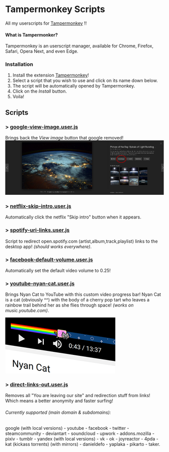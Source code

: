 # Tampermonkey Scripts
All my userscripts for [Tampermonkey](https://tampermonkey.net/) !!

#### What is Tampermonker?
Tampermonkey is an userscript manager, available for Chrome, Firefox, Safari, Opera Next, and even Edge.

### Installation

1. Install the extension [Tampermonkey](https://tampermonkey.net/)!
1. Select a script that you wish to use and click on its name down below.
1. The script will be automatically opened by Tampermonkey.
1. Click on the _Install_ button.
1. Voila!

## Scripts

### > [google-view-image.user.js](https://raw.githubusercontent.com/StellarisStudio/Tampermonkey-Scripts/master/google-view-image.user.js)
Brings back the _View image_ button that google removed!
![Demo Google Screenshot](img/google-view-image.jpg)

### > [netflix-skip-intro.user.js](https://raw.githubusercontent.com/StellarisStudio/Tampermonkey-Scripts/master/netflix-skip-intro.user.js)
Automatically click the netflix "Skip intro" button when it appears.

### > [spotify-uri-links.user.js](https://raw.githubusercontent.com/StellarisStudio/Tampermonkey-Scripts/master/spotify-uri-links.user.js)
Script to redirect open.spotify.com (artist,album,track,playlist) links to the desktop app!
_(should works everywhere)_.

### > [facebook-default-volume.user.js](https://raw.githubusercontent.com/StellarisStudio/Tampermonkey-Scripts/master/facebook-default-volume.user.js)
Automatically set the default video volume to 0.25!

### > [youtube-nyan-cat.user.js](https://raw.githubusercontent.com/StellarisStudio/Tampermonkey-Scripts/master/youtube-nyan-cat.user.js)
Brings Nyan Cat to YouTube with this custom video progress bar!
Nyan Cat is a cat (obviously ^^) with the body of a cherry pop tart who leaves a rainbow trail behind her as she flies through space!
_(works on music.youtube.com)_.

![Demo NyanCat Screenshot](img/youtube-nyan-cat.gif)

### > [direct-links-out.user.js](https://raw.githubusercontent.com/StellarisStudio/Tampermonkey-Scripts/master/direct-links-out.user.js)
Removes all "You are leaving our site" and redirection stuff from links! Which means a better anonymity and faster surfing!
###### Currently supported (main domain & subdomains):
google (with local versions) - youtube - facebook - twitter - steamcommunity - deviantart - soundcloud - upwork - addons.mozilla - pixiv - tumblr - yandex (with local versions) - vk - ok - joyreactor - 4pda - kat (kickass torrents) (with mirrors) - danieldefo - yaplaka - pikarto - taker.

